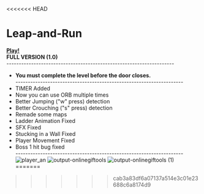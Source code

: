 <<<<<<< HEAD
# Leap-and-Run
<b>[Play!](https://philipburesh.github.io/Leap-and-Run/)</b><br>
<b>FULL VERSION (1.0)</b><br>
--------------------------------------------------------------------<br>
 - <b>You must complete the level before the door closes.</b><br>
--------------------------------------------------------------------<br>
 - TIMER Added<br>
 - Now you can use ORB multiple times<br>
 - Better Jumping ("w" press) detection<br>
 - Better Crouching ("s" press) detection<br>
 - Remade some maps<br>
 - Ladder Animation Fixed<br>
 - SFX Fixed<br>
 - Stucking in a Wall Fixed<br>
 - Player Movement Fixed<br>
 - Boss 1 hit bug fixed<br>
 --------------------------------------------------------------------<br>
![player_an](https://github.com/PhilipBuresh/Leap-and-Run/assets/114904886/c5094b69-b54d-4cf5-a6b2-c2112b94bd09)
![output-onlinegiftools](https://github.com/PhilipBuresh/Leap-and-Run/assets/114904886/3f542c81-fdb6-4717-821a-9dbf8fa37242)
![output-onlinegiftools (1)](https://github.com/PhilipBuresh/Leap-and-Run/assets/114904886/c9052834-06c6-471e-b6b7-6424205927d9)
=======

>>>>>>> cab3a83df6a07137a514e3c01e23688c6a8174d9

